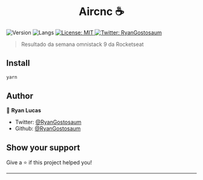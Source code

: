 <h1 align="center">Aircnc ☕ </h1>
<p>
  <img alt="Version" src="https://img.shields.io/badge/version-1.0.0-blue.svg?cacheSeconds=2592000" />
  <img alt="Langs" src="https://img.shields.io/github/languages/count/RyanGostosaum/Aircnc?color=007ACC&style=flat-square"/>
  <a href="#" target="_blank">
    <img alt="License: MIT" src="https://img.shields.io/badge/License-MIT-yellow.svg" />
  </a>
  <a href="https://twitter.com/RyanGostosaum" target="_blank">
    <img alt="Twitter: RyanGostosaum" src="https://img.shields.io/twitter/follow/RyanGostosaum.svg?style=social" />
  </a>
</p>

> Resultado da semana omnistack 9 da Rocketseat

## Install

```sh
yarn
```

## Author

👤 **Ryan Lucas**

* Twitter: [@RyanGostosaum](https://twitter.com/RyanGostosaum)
* Github: [@RyanGostosaum](https://github.com/RyanGostosaum)

## Show your support

Give a ⭐️ if this project helped you!

***